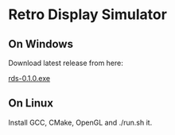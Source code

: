 # Retro Display Simulator

## On Windows

Download latest release from here:

[rds-0.1.0.exe](https://github.com/theypsilon/Retro-Display-Simulator/raw/master/releases/rds-0.1.0.exe)

## On Linux

Install GCC, CMake, OpenGL and ./run.sh it.
